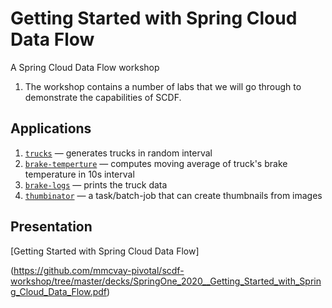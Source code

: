 # Getting Started with Spring Cloud Data Flow
A Spring Cloud Data Flow workshop 

1. The workshop contains a number of labs that we will go through to demonstrate the capabilities of SCDF.


## Applications
1. [`trucks`](https://github.com/mmcvay-pivotal/scdf-workshop/tree/master/labs/trucks-example/trucks) — generates trucks in random interval
2. [`brake-temperture`](https://github.com/mmcvay-pivotal/scdf-workshop/tree/master/labs/trucks-example/brake-temperature) — computes moving average of truck's brake temperature in 10s interval
3. [`brake-logs`](https://github.com/mmcvay-pivotal/scdf-workshop/tree/master/labs/trucks-example/brake-logs) — prints the truck data
4. [`thumbinator`](https://github.com/mmcvay-pivotal/scdf-workshop/tree/master/labs/trucks-example/thumbinator) — a task/batch-job that can create thumbnails from images

## Presentation
[Getting Started with Spring Cloud Data Flow]

(https://github.com/mmcvay-pivotal/scdf-workshop/tree/master/decks/SpringOne_2020__Getting_Started_with_Spring_Cloud_Data_Flow.pdf)
